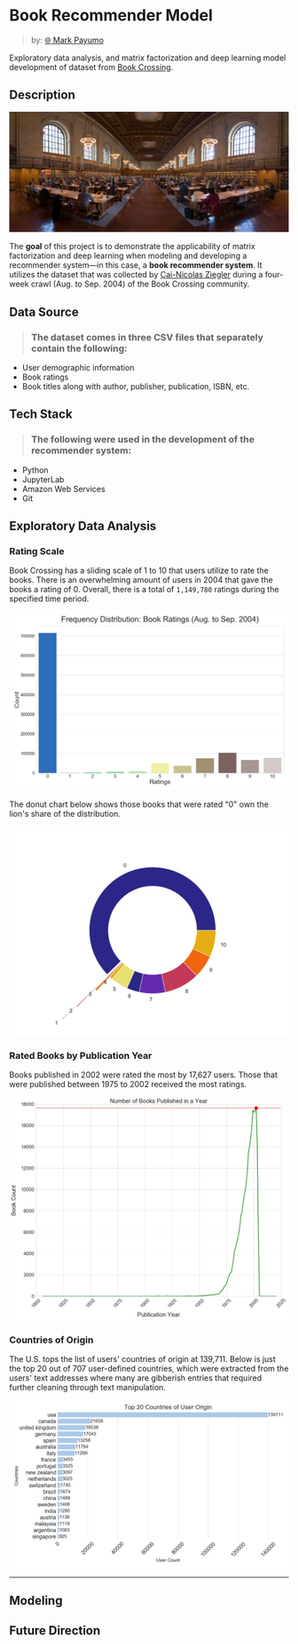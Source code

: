 # Book Recommender Model

> by: [:globe_with_meridians: Mark Payumo](https://www.linkedin.com/in/markpayumo/)

Exploratory data analysis, and matrix factorization and deep learning model development of dataset from [Book Crossing](https://www.bookcrossing.com).

## Description

![The New York Public Library](img/nyc_library.jpg "The New York Public Library by David Iliff via Wikimedia Commons")

The **goal** of this project is to demonstrate the applicability of matrix factorization and deep learning when modeling and developing a recommender system—in this case, a **book recommender system**. It utilizes the dataset that was collected by [Cai-Nicolas Ziegler](http://www2.informatik.uni-freiburg.de/~cziegler/BX/WWW-2005-Preprint.pdf) during a four-week crawl (Aug. to Sep. 2004) of the Book Crossing community.

## Data Source

> ### The dataset comes in three CSV files that separately contain the following:

<ul>
    <li>User demographic information</li>
    <li>Book ratings</li>
    <li>Book titles along with author, publisher, publication, ISBN, etc. </li>
</ul>

## Tech Stack

> ### The following were used in the development of the recommender system:

<ul>
    <li>Python</li>
    <li>JupyterLab</li>
    <li>Amazon Web Services</li>
    <li>Git</li>
<!--     <li></li> -->
</ul>

## Exploratory Data Analysis

### Rating Scale

Book Crossing has a sliding scale of 1 to 10 that users utilize to rate the books. There is an overwhelming amount of users in 2004 that gave the books a rating of 0. Overall, there is a total of <code>1,149,780</code> ratings during the specified time period.

<p align = "center"><img src = "img/distribution_book_ratings.jpg"></p>

The donut chart below shows those books that were rated "0" own the lion's share of the distribution.
<p align = "center"><img src = "img/wedge_donut.jpg"></p>

### Rated Books by Publication Year

Books published in 2002 were rated the most by 17,627 users. Those that were published between 1975 to 2002 received the most ratings.

<p align = "center"><img src = "img/timeseries.jpg"></p>

### Countries of Origin

The U.S. tops the list of users' countries of origin at 139,711. Below is just the top 20 out of 707 user-defined countries, which were extracted from the users' text addresses where many are gibberish entries that required further cleaning through text manipulation.

<p align = "center"><img src = "img/top20_countries1.jpg"></p>

---

## Modeling

## Future Direction